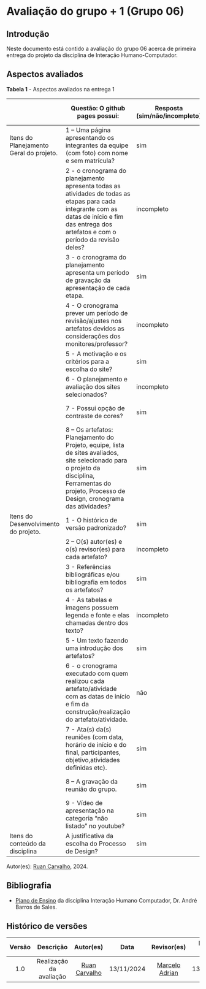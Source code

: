 # Avaliação do grupo + 1 (Grupo 06)

## Introdução
Neste documento está contido a avaliação do grupo 06 acerca de primeira entrega do projeto da disciplina de Interação Humano-Computador. 

## Aspectos avaliados

**Tabela 1** - Aspectos avaliados na entrega 1 </p>

|                                         | Questão: O github pages possui:                                                                                                                                                                    | Resposta (sim/não/incompleto) | Versão, data e horário da avaliação |
| --------------------------------------- | -------------------------------------------------------------------------------------------------------------------------------------------------------------------------------------------------- | ----------------------------- | ----------------------------------- |
| Itens do Planejamento Geral do projeto. | 1 – Uma página apresentando os integrantes da equipe (com foto) com nome e sem matrícula?                                                                                                          | sim                           | 1.0, 13/11/2024, 16:00              |
|                                         | 2 - o cronograma do planejamento apresenta todas as atividades de todas as etapas para cada integrante com as datas de início e fim das entrega dos artefatos e com o período da revisão deles?    | incompleto                    | 1.3, 13/11/2024, 16:08              |
|                                         | 3 - o cronograma do planejamento apresenta um período de gravação da apresentação de cada etapa.                                                                                                   | sim                           | 1.3, 13/11/2024, 16:09              |
|                                         | 4 - O cronograma prever um período de revisão/ajustes nos artefatos devidos as considerações dos monitores/professor?                                                                              | incompleto                    | 1.3, 13/11/2024, 16:11              |
|                                         | 5 - A motivação e os critérios para a escolha do site?                                                                                                                                             | sim                           | 1.1, 13/11/2024, 19:05              |
|                                         | 6 - O planejamento e avaliação dos sites selecionados?                                                                                                                                             | incompleto                    | 1.2, 13/11/2024, 19:13              |
|                                         | 7 - Possui opção de contraste de cores?                                                                                                                                                            | sim                           | 1.0, 13/11/2024, 19:14              |
|                                         | 8 – Os artefatos: Planejamento do Projeto, equipe, lista de sites avaliados, site selecionado para o projeto da disciplina, Ferramentas do projeto, Processo de Design, cronograma das atividades? | sim                           | 1.0, 13/11/2024, 19:17              |
| Itens do Desenvolvimento do projeto.    | 1 - O histórico de versão padronizado?                                                                                                                                                             | sim                           | 1.0, 13/11/2024, 19:17              |
|                                         | 2 – O(s) autor(es) e o(s) revisor(es) para cada artefato?                                                                                                                                          | incompleto                           | 1.0, 13/11/2024, 20:27              |
|                                         | 3 - Referências bibliográficas e/ou bibliografia em todos os artefatos?                                                                                                                            | sim                           | 1.0, 13/11/2024, 19:23              |
|                                         | 4 - As tabelas e imagens possuem legenda e fonte e elas chamadas dentro dos texto?                                                                                                                 | incompleto                    | 1.0, 13/11/2024, 19:24              |
|                                         | 5 - Um texto fazendo uma introdução dos artefatos?                                                                                                                                                 | sim                           | 1.0, 13/11/2024, 19:25              |
|                                         | 6 - o cronograma executado com quem realizou cada artefato/atividade com as datas de início e fim da construção/realização do artefato/atividade.                                                  | não                           | 1.0, 13/11/2024, 19:26              |
|                                         | 7 - Ata(s) da(s) reuniões (com data, horário de início e do final, participantes, objetivo,atividades definidas etc).                                                                              | sim                           | 1.1, 13/11/2024, 19:27              |
|                                         | 8 – A gravação da reunião do grupo.                                                                                                                                                                | sim                           | 1.1, 13/11/2024, 19:28              |
|                                         | 9 - Vídeo de apresentação na categoria “não listado” no youtube?                                                                                                                                   | sim                           | 1.0, 13/11/2024, 19:30              |
| Itens do conteúdo da disciplina         | A justificativa da escolha do Processo de  Design?                                                                                                                                                 | sim                           | 1.0, 13/11/2024, 20:34              |

Autor(es): [Ruan Carvalho](https://github.com/Ruan-Carvalho), 2024.

## Bibliografia

- [Plano de Ensino](https://aprender3.unb.br/pluginfile.php/2972625/mod_resource/content/56/Plano_de_Ensino%20FIHC%20022024%20Turma%2001%20v1.pdf) da disciplina Interação Humano Computador, Dr. André Barros de Sales.

## Histórico de versões

| Versão |     Descrição      |                     Autor(es)                     |    Data    |                     Revisor(es)                     | Data de revisão |
| :----: | :----------------: | :-----------------------------------------------: | :--------: | :-------------------------------------------------: | :-------------: |
|  1.0   | Realização da avaliação | [Ruan Carvalho](https://github.com/Ruan-Carvalho) | 13/11/2024 | [Marcelo Adrian](https://github.com/Marcelo-Adrian) |   13/11/2024   |
